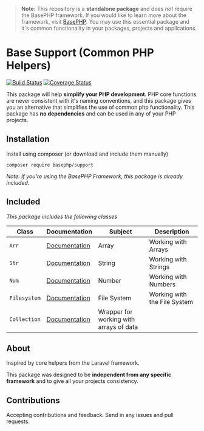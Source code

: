 > **Note:** This repository is a **standalone package** and does *not* require the BasePHP framework. If you would like to learn more about the framework, visit [BasePHP](https://github.com/basephp/framework). You may use this essential package and it's common functionality in your packages, projects and applications.

# Base Support (Common PHP Helpers)

[![Build Status](https://travis-ci.org/basephp/support.svg?branch=1.3)](https://travis-ci.org/basephp/support) [![Coverage Status](https://coveralls.io/repos/github/basephp/support/badge.svg?branch=1.3)](https://coveralls.io/github/basephp/support?branch=1.3)

This package will help **simplify your PHP development**. PHP core functions are never consistent with it's naming conventions, and this package gives you an alternative that simplifies the use of common php functionality. This package has **no dependencies** and can be used in any of your PHP projects.


## Installation

Install using composer (or download and include them manually)

```
composer require basephp/support
```
*Note: If you're using the BasePHP Framework, this package is already included.*


## Included

*This package includes the following classes*

|Class            |Documentation                 |Subject                         |Description                     |
|---              |---                           |---                  |---                             |
|`Arr`            |[Documentation](DOC-ARR.md)| Array               | Working with Arrays            |
|`Str`            |[Documentation](DOC-STR.md)| String              | Working with Strings           |
|`Num`            |[Documentation](DOC-NUM.md)| Number              | Working with Numbers           |
|`Filesystem`     |[Documentation](DOC-FILESYSTEM.md)| File System         | Working with the File System   |
|`Collection`     |[Documentation](DOC-COLLECTION.md)| Wrapper for working with arrays of data |


## About

Inspired by core helpers from the Laravel framework.

This package was designed to be **independent from any specific framework** and to give all your projects consistency. 


## Contributions

Accepting contributions and feedback. Send in any issues and pull requests.
